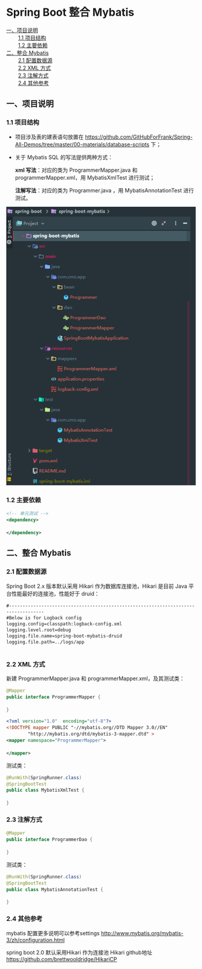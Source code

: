 # Spring Boot 整合 Mybatis


<nav>
<a href="#一项目说明">一、项目说明</a><br/>
&nbsp;&nbsp;&nbsp;&nbsp;&nbsp;&nbsp;&nbsp;&nbsp;<a href="#11-项目结构">1.1 项目结构</a><br/>
&nbsp;&nbsp;&nbsp;&nbsp;&nbsp;&nbsp;&nbsp;&nbsp;<a href="#12-主要依赖">1.2 主要依赖</a><br/>
<a href="#二整合-Mybatis">二、整合 Mybatis</a><br/>
&nbsp;&nbsp;&nbsp;&nbsp;&nbsp;&nbsp;&nbsp;&nbsp;<a href="#21-配置数据源">2.1 配置数据源</a><br/>
&nbsp;&nbsp;&nbsp;&nbsp;&nbsp;&nbsp;&nbsp;&nbsp;<a href="#22--XML-方式">2.2  XML 方式</a><br/>
&nbsp;&nbsp;&nbsp;&nbsp;&nbsp;&nbsp;&nbsp;&nbsp;<a href="#23-注解方式">2.3 注解方式</a><br/>
&nbsp;&nbsp;&nbsp;&nbsp;&nbsp;&nbsp;&nbsp;&nbsp;<a href="#24-其他参考">2.4 其他参考</a><br/>
</nav>

## 一、项目说明

### 1.1 项目结构

- 项目涉及表的建表语句放置在 https://github.com/GitHubForFrank/Spring-All-Demos/tree/master/00-materials/database-scripts 下；

- 关于 Mybatis SQL 的写法提供两种方式：

   **xml 写法**：对应的类为 ProgrammerMapper.java 和 programmerMapper.xml，用 MybatisXmlTest 进行测试；

   **注解写法**：对应的类为 Programmer.java ，用 MybatisAnnotationTest 进行测试。

<div align="center"> <img src="https://github.com/GitHubForFrank/spring-all-demos/blob/master/00-materials/images/spring-boot-mybatis/project-structure.png"/> </div>

### 1.2 主要依赖

```xml
<!-- 单元测试 -->
<dependency>

</dependency>
```

## 二、整合 Mybatis

### 2.1 配置数据源

Spring Boot 2.x 版本默认采用 Hikari 作为数据库连接池，Hikari 是目前 Java 平台性能最好的连接池，性能好于 druid：

```properties
#-----------------------------------------------------------------------------------
#Below is for Logback config
logging.config=classpath:logback-config.xml
logging.level.root=debug
logging.file.name=spring-boot-mybatis-druid
logging.file.path=../logs/app


```

### 2.2  XML 方式

新建 ProgrammerMapper.java 和 programmerMapper.xml，及其测试类：

```java
@Mapper
public interface ProgrammerMapper {

}
```

```xml
<?xml version="1.0"  encoding="utf-8"?>
<!DOCTYPE mapper PUBLIC "-//mybatis.org//DTD Mapper 3.0//EN"
        "http://mybatis.org/dtd/mybatis-3-mapper.dtd" >
<mapper namespace="ProgrammerMapper">

</mapper>
```

测试类：

```java
@RunWith(SpringRunner.class)
@SpringBootTest
public class MybatisXmlTest {

}
```

### 2.3 注解方式

```java
@Mapper
public interface ProgrammerDao {

}
```

测试类：

```java
@RunWith(SpringRunner.class)
@SpringBootTest
public class MybatisAnnotationTest {
 
}

```

### 2.4 其他参考

mybatis 配置更多说明可以参考settings  http://www.mybatis.org/mybatis-3/zh/configuration.html

spring boot 2.0 默认采用Hikari 作为连接池 Hikari github地址 https://github.com/brettwooldridge/HikariCP


